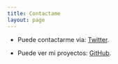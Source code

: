 ```yaml
---
title: Contactame
layout: page
---
```


* Puede contactarme via:  [Twitter](https://twitter.com/akatunaso).

* Puede ver mi proyectos: [GitHub](https://github.com/4akatun).

